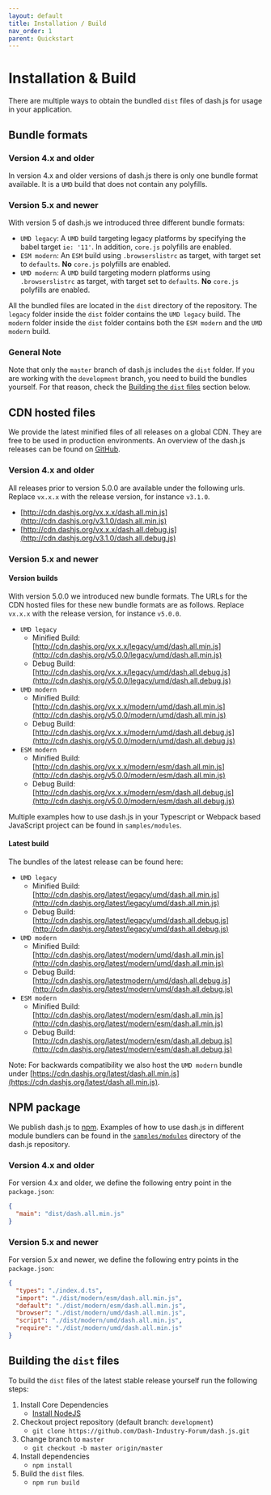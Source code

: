 ```yaml
---
layout: default
title: Installation / Build
nav_order: 1
parent: Quickstart
---
```


# Installation & Build  

There are multiple ways to obtain the bundled `dist` files of dash.js for usage in your application.

## Bundle formats

### Version 4.x and older

In version 4.x and older versions of dash.js there is only one bundle format available. It is a `UMD` build that does
not contain any polyfills.

### Version 5.x and newer

With version 5 of dash.js we introduced three different bundle formats:

* `UMD legacy`: A `UMD` build targeting legacy platforms by specifying the babel target  `ie: '11'`. In addition,
  `core.js` polyfills are enabled.
* `ESM modern`: An `ESM` build using `.browserslistrc` as target, with target set to `defaults`. **No** `core.js`
  polyfills are enabled.
* `UMD modern`:  A `UMD` build targeting modern platforms using `.browserslistrc` as target, with target set to
  `defaults`. **No** `core.js` polyfills are enabled.

All the bundled files are located in the `dist` directory of the repository. The `legacy` folder inside the `dist`
folder contains the `UMD legacy` build. The `modern` folder inside the `dist` folder contains both the `ESM modern` and
the `UMD modern` build.

### General Note

Note that only the `master` branch of dash.js includes the `dist` folder. If you are working with the `development`
branch, you need to build the bundles yourself. For that reason, check
the [Building the `dist` files](#building-the-dist-files) section below.

## CDN hosted files

We provide the latest minified files of all releases on a global CDN. They are free to be used in production
environments. An overview
of the dash.js releases can be found on [GitHub](https://github.com/Dash-Industry-Forum/dash.js/releases).

### Version 4.x and older

All releases prior to version 5.0.0 are available under the following urls. Replace `vx.x.x` with the release version,
for
instance `v3.1.0`.

- [http://cdn.dashjs.org/vx.x.x/dash.all.min.js](http://cdn.dashjs.org/v3.1.0/dash.all.min.js)
- [http://cdn.dashjs.org/vx.x.x/dash.all.debug.js](http://cdn.dashjs.org/v3.1.0/dash.all.debug.js)

### Version 5.x and newer

#### Version builds

With version 5.0.0 we introduced new bundle formats. The URLs for the CDN hosted files for these new bundle formats
are as follows. Replace `vx.x.x` with the release version, for instance `v5.0.0`.

- `UMD legacy`
    - Minified
      Build: [http://cdn.dashjs.org/vx.x.x/legacy/umd/dash.all.min.js](http://cdn.dashjs.org/v5.0.0/legacy/umd/dash.all.min.js)
    - Debug
      Build: [http://cdn.dashjs.org/vx.x.x/legacy/umd/dash.all.debug.js](http://cdn.dashjs.org/v5.0.0/legacy/umd/dash.all.debug.js)
- `UMD modern`
    - Minified
      Build: [http://cdn.dashjs.org/vx.x.x/modern/umd/dash.all.min.js](http://cdn.dashjs.org/v5.0.0/modern/umd/dash.all.min.js)
    - Debug
      Build: [http://cdn.dashjs.org/vx.x.x/modern/umd/dash.all.debug.js](http://cdn.dashjs.org/v5.0.0/modern/umd/dash.all.debug.js)
- `ESM modern`
    - Minified
      Build: [http://cdn.dashjs.org/vx.x.x/modern/esm/dash.all.min.js](http://cdn.dashjs.org/v5.0.0/modern/esm/dash.all.min.js)
    - Debug
      Build: [http://cdn.dashjs.org/vx.x.x/modern/esm/dash.all.debug.js](http://cdn.dashjs.org/v5.0.0/modern/esm/dash.all.debug.js)

Multiple examples how to use dash.js in your Typescript or Webpack based JavaScript project can be found in `samples/modules`.

#### Latest build

The bundles of the latest release can be found here:

- `UMD legacy`
    - Minified
      Build: [http://cdn.dashjs.org/latest/legacy/umd/dash.all.min.js](http://cdn.dashjs.org/latest/legacy/umd/dash.all.min.js)
    - Debug
      Build: [http://cdn.dashjs.org/latest/legacy/umd/dash.all.debug.js](http://cdn.dashjs.org/latest/legacy/umd/dash.all.debug.js)
- `UMD modern`
    - Minified
      Build: [http://cdn.dashjs.org/latest/modern/umd/dash.all.min.js](http://cdn.dashjs.org/latest/modern/umd/dash.all.min.js)
    - Debug
      Build: [http://cdn.dashjs.org/latestmodern/umd/dash.all.debug.js](http://cdn.dashjs.org/latest/modern/umd/dash.all.debug.js)
- `ESM modern`
    - Minified
      Build: [http://cdn.dashjs.org/latest/modern/esm/dash.all.min.js](http://cdn.dashjs.org/latest/modern/esm/dash.all.min.js)
    - Debug
      Build: [http://cdn.dashjs.org/latest/modern/esm/dash.all.debug.js](http://cdn.dashjs.org/latest/modern/esm/dash.all.debug.js)

Note: For backwards compatibility we also host the `UMD modern` bundle under [https://cdn.dashjs.org/latest/dash.all.min.js](https://cdn.dashjs.org/latest/dash.all.min.js).

## NPM package

We publish dash.js to [npm](https://www.npmjs.com/package/dashjs). Examples of how to use dash.js in different module
bundlers can be found in
the [`samples/modules`](https://github.com/Dash-Industry-Forum/dash.js/tree/development/samples/modules) directory of
the dash.js repository.

### Version 4.x and older

For version 4.x and older, we define the following entry point in the `package.json`:

````json
{
  "main": "dist/dash.all.min.js"
}
````

### Version 5.x and newer

For version 5.x and newer, we define the following entry points in the `package.json`:

````json
{
  "types": "./index.d.ts",
  "import": "./dist/modern/esm/dash.all.min.js",
  "default": "./dist/modern/esm/dash.all.min.js",
  "browser": "./dist/modern/umd/dash.all.min.js",
  "script": "./dist/modern/umd/dash.all.min.js",
  "require": "./dist/modern/umd/dash.all.min.js"
}
````

## Building the `dist` files 

To build the `dist` files of the latest stable release yourself run the following steps:

1. Install Core Dependencies
    * [Install NodeJS](http://nodejs.org/)
2. Checkout project repository (default branch: `development`)
    * ```git clone https://github.com/Dash-Industry-Forum/dash.js.git```
3. Change branch to `master`
    * ```git checkout -b master origin/master```
4. Install dependencies
    * ```npm install```
5. Build the `dist` files.
    * ```npm run build```


